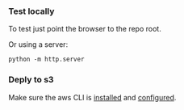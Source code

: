 ### Test locally

To test just point the browser to the repo root.

Or using a server:

```
python -m http.server
```

### Deply to s3

Make sure the aws CLI is
[installed](https://docs.aws.amazon.com/cli/latest/userguide/install-cliv2-linux-mac.html)
and
[configured](https://docs.aws.amazon.com/cli/latest/userguide/cli-chap-configure.html#cli-quick-configuration).
